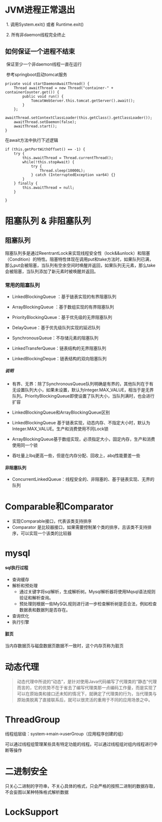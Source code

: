 

# JVM进程正常退出

​	1. 调用System.exit() 或者 Runtime.exit()

​	2. 所有非daemon线程完全终止

## 如何保证一个进程不结束  

​	保证至少一个非daemon线程一直在运行

​	参考springboot启动tomcat服务

```
private void startDaemonAwaitThread() {
    Thread awaitThread = new Thread("container-" + containerCounter.get()) {
        public void run() {
            TomcatWebServer.this.tomcat.getServer().await();
        }
    };
    awaitThread.setContextClassLoader(this.getClass().getClassLoader());
    awaitThread.setDaemon(false);
    awaitThread.start();
}
```

在await方法中执行下述逻辑

```
if (this.getPortWithOffset() == -1) {
	try {
		this.awaitThread = Thread.currentThread();
		while(!this.stopAwait) {
			try {
				Thread.sleep(10000L);
			} catch (InterruptedException var64) {}
		}
	} finally {
		this.awaitThread = null;
	}

}
```



# 阻塞队列 & 非阻塞队列

## 	阻塞队列 

​		阻塞队列多是通过ReentrantLock来实现线程安全性（lock&&unlock）和阻塞（Condition）的特性。阻塞特性体现在调用put和take方法时，如果队列已满，那么put会被阻塞，当队列有空余空间时唤醒并返回，如果队列无元素，那么take会被阻塞，当队列添加了新元素时被唤醒并返回。  

### 		常用的阻塞队列

  - LinkedBlockingQueue ：基于链表实现的有界阻塞队列

  - ArrayBlockingQueue ：基于数组实现的有界阻塞队列

  - PriorityBlockingQueue：基于优先级的无界阻塞队列

  - DelayQueue：基于优先级队列实现的延迟队列

  - SynchronousQueue：不存储元素的阻塞队列

  - LinkedTransferQueue：链表结构的无界阻塞队列

  - LinkedBlockingDeque：链表结构的双向阻塞队列

    

##### 说明

- ​	有界、无界：除了SynchronousQueue队列明确是有界的，其他队列在于有无设置队列大小，如果未设置，默认为Integer.MAX_VALUE，相当于是无界队列。PriorityBlockingQueue即使设置了队列大小，当队列满时，也会进行扩容


-    LinkedBlockingQueue和ArrayBlockingQueue区别
  - LinkedBlockingQueue 基于链表实现，动态内存、不指定大小时，默认为Integer.MAX_VALUE。生产和消费使用不同Lock锁

  - ArrayBlockingQueue基于数组实现，必须指定大小，固定内存，生产和消费使用同一个锁

  - 吞吐量上lbq更高一些，但是在内存分配、回收上，abq性能要差一些

#### 非阻塞队列

- ConcurrentLinkedQueue：线程安全的、非阻塞的、基于链表实现、无界的队列



# Comparable和Comparator

- 实现Comparable接口，代表该类支持排序
- Comparator 是比较器接口，如果需要控制某个类的排序，且该类不支持排序，可以实现一个该类的比较器



# mysql

#### 		sql执行过程		

- 查询缓存
- 解析和预处理
  - 通过关键字将sql解析，生成解析树。Mysql解析器将使用Mqsql语法规则验证和解析查询。
  - 预处理则根据一些MySQL规则进行进一步检查解析树是否合法，例如检查数据表和数据列是否存在。
- 查询优化
- 执行引擎

#### 脏页

当内存数据页与磁盘数据页数据不一致时，这个内存页称为脏页



# 动态代理

> 动态代理中所说的“动态”，是针对使用Java代码编写了代理类的“静态“代理而言的，它的优势不在于省去了编写代理类那一点编码工作量，而是实现了可以在原始类和接口还未知的情况下，就确定了代理类的行为，当代理类与原始类脱离了直接联系后，就可以很灵活的重用于不同的应用场景之中。



# ThreadGroup

线程组层级：system->main->userGroup（应用程序创建的组）

可以通过线程组管理某些具有特定功能的线程。可以通过线程组对组内线程进行中断等操作



#  二进制安全

只关心二进制的字符串，不关心具体的格式，只会严格的按照二进制的数据存取，不会妄图以某种特殊格式解析数据



# LockSupport









